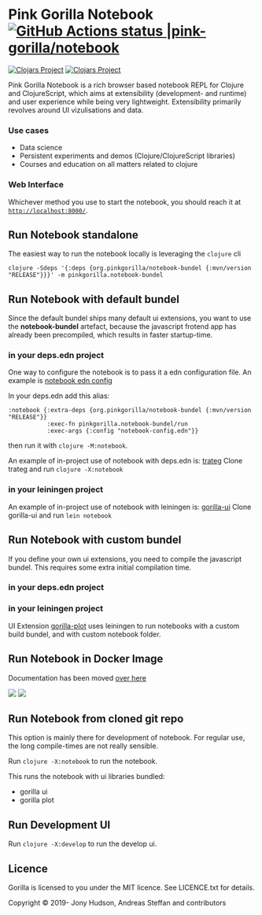 # Pink Gorilla Notebook [![GitHub Actions status |pink-gorilla/notebook](https://github.com/pink-gorilla/notebook/workflows/CI/badge.svg)](https://github.com/pink-gorilla/notebook/actions?workflow=CI)
[![Clojars Project](https://img.shields.io/clojars/v/org.pinkgorilla/notebook.svg)](https://clojars.org/org.pinkgorilla/notebook)
[![Clojars Project](https://img.shields.io/clojars/v/org.pinkgorilla/notebook-bundel.svg)](https://clojars.org/org.pinkgorilla/notebook-bundel)

Pink Gorilla Notebook is a rich browser based notebook REPL for Clojure and ClojureScript, which aims at extensibility
 (development- and runtime) and user experience while being very lightweight. Extensibility primarily revolves around
  UI vizulisations and data.

### Use cases
- Data science
- Persistent experiments and demos (Clojure/ClojureScript libraries)
- Courses and education on all matters related to clojure

### Web Interface

Whichever method you use to start the notebook, you should reach it at [`http://localhost:8000/`](http://localhost:8000/).

## Run Notebook standalone 

The easiest way to run the notebook locally is leveraging the `clojure` cli

```
clojure -Sdeps '{:deps {org.pinkgorilla/notebook-bundel {:mvn/version "RELEASE"}}}' -m pinkgorilla.notebook-bundel
```

## Run Notebook with **default bundel**

Since the default bundel ships many default ui extensions, you want to use the **notebook-bundel** 
artefact, because the javascript frotend app has already been precompiled, which results in faster startup-time.

### in your deps.edn project

One way to configure the notebook is to pass it a edn configuration file. An example is
[notebook edn config](https://github.com/pink-gorilla/notebook/blob/master/resources/notebook-core.edn)

In your deps.edn add this alias:
```
:notebook {:extra-deps {org.pinkgorilla/notebook-bundel {:mvn/version "RELEASE"}}
           :exec-fn pinkgorilla.notebook-bundel/run
           :exec-args {:config "notebook-config.edn"}}
```
then run it with `clojure -M:notebook`.

An example of in-project use of notebook with deps.edn is: [trateg](https://github.com/clojure-quant/trateg)
Clone trateg and run `clojure -X:notebook`

### in your leiningen project

An example of in-project use of notebook with leiningen is: [gorilla-ui](https://github.com/pink-gorilla/gorilla-ui)
Clone gorilla-ui and run `lein notebook`

## Run Notebook with **custom bundel**

If you define your own ui extensions, you need to compile the javascript bundel.
This requires some extra initial compilation time.

### in your deps.edn project

### in your leiningen project

UI Extension [gorilla-plot](https://github.com/pink-gorilla/gorilla-plot) uses leiningen to run
notebooks with a custom build bundel, and with custom notebook folder.


## Run Notebook in Docker Image

Documentation has been moved [over here](https://pink-gorilla.github.io/)

<!-- [![dockeri.co](https://dockeri.co/image/pinkgorillawb/gorilla-notebook)](https://hub.docker.com/r/pinkgorillawb/gorilla-notebook) -->
[![](https://images.microbadger.com/badges/version/pinkgorillawb/gorilla-notebook.svg)](https://microbadger.com/images/pinkgorillawb/gorilla-notebook "Get your own version badge on microbadger.com")
[![](https://images.microbadger.com/badges/image/pinkgorillawb/gorilla-notebook.svg)](https://microbadger.com/images/pinkgorillawb/gorilla-notebook "Get your own image badge on microbadger.com")

## Run Notebook from cloned git repo

This option is mainly there for development of notebook. 
For regular use, the long compile-times are not really sensible.

Run `clojure -X:notebook` to run the notebook. 

This runs the notebook with ui libraries bundled:
- gorilla ui
- gorilla plot

## Run Development UI 

Run `clojure -X:develop` to run the develop ui. 

## Licence

Gorilla is licensed to you under the MIT licence. See LICENCE.txt for details.

Copyright © 2019- Jony Hudson, Andreas Steffan and contributors
